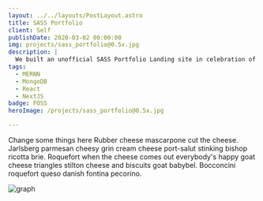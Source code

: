 ```yaml
---
layout: ../../layouts/PostLayout.astro
title: SASS Portfolio
client: Self
publishDate: 2020-03-02 00:00:00
img: projects/sass_portfolio@0.5x.jpg
description: |
  We built an unofficial SASS Portfolio Landing site in celebration of NASA’s Perseverance Rover.
tags:
  - MERNN
  - MongoDB
  - React
  - NextJS
badge: FOSS
heroImage: /projects/sass_portfolio@0.5x.jpg

---
```


Change some things here
Rubber cheese mascarpone cut the cheese. Jarlsberg parmesan cheesy grin cream cheese port-salut stinking bishop ricotta brie. Roquefort when the cheese comes out everybody's happy goat cheese triangles stilton cheese and biscuits goat babybel. Bocconcini roquefort queso danish fontina pecorino.

![graph](/blog/20210928115051.png "Graph")


